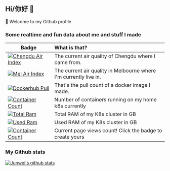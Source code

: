 ## Hi/你好 👋

🔭  Welcome to my Github profile

<!--
**wahyd4/wahyd4** is a ✨ _special_ ✨ repository because its `README.md` (this file) appears on your GitHub profile.

Here are some ideas to get you started:

- 🔭 I’m currently working on ...
- 🌱 I’m currently learning ...
- 👯 I’m looking to collaborate on ...
- 🤔 I’m looking for help with ...
- 💬 Ask me about ...
- 📫 How to reach me: ...
- 😄 Pronouns: ...
- ⚡ Fun fact: ...
-->

### Some realtime and fun data about me and stuff I made

| Badge   |      What is that?      |
|----------|:-------------|
| [![Chengdu Air Index](https://badges.toozhao.com/svg/chengdu)](https://badges.toozhao.com/stats/chengdu) | The current air quality of Chengdu where I came from.|
| [![Mel Air Index](https://badges.toozhao.com/svg/mel)](https://badges.toozhao.com/stats/mel) |    The current air quality in Melbourne where I'm currently live in.   |
| [![Dockerhub Pull](https://badges.toozhao.com/svg/dockerhub)](https://badges.toozhao.com/stats/dockerhub) | That's the pull count of a docker image I made. |
| [![Container Count](https://badges.toozhao.com/badges/k8s-container-count/green.svg)](https://badges.toozhao.com/stats/k8s-container-count) | Number of containers running on my home k8s currently |
| [![Total Ram](https://badges.toozhao.com/badges/k8s-total-memory/green.svg)](https://badges.toozhao.com/stats/k8s-total-memory) | Total RAM of my K8s cluster in GB |
| [![Used Ram](https://badges.toozhao.com/badges/k8s-used-memory/green.svg)](https://badges.toozhao.com/stats/k8s-used-memory) | Used RAM of my K8s cluster in GB |
| [![Container Count](https://badges.toozhao.com/badges/junv-github-profile/blue.svg)](https://badges.toozhao.com/stats/junv-github-profile) | Current page views count! Click the badge to create yours |

### My Github stats

[![Junwei's github stats](https://github-readme-stats.vercel.app/api?username=wahyd4)](https://github.com/anuraghazra/github-readme-stats)  


